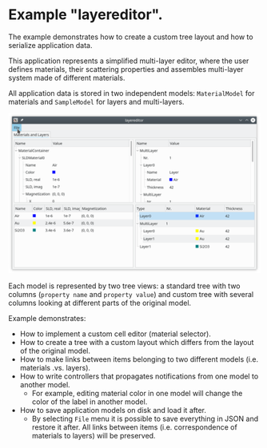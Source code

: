 # Example "layereditor".

The example demonstrates how to create a custom tree layout and how to serialize application data.

This application represents a simplified multi-layer editor, where the user defines materials, their scattering properties and assembles multi-layer system made of different materials.

All application data is stored in two independent models: `MaterialModel` for 
materials and `SampleModel` for layers and multi-layers.

![layereditor](../../doc/layereditor.png)

Each model is represented by two tree views: a standard tree with two columns (`property name` and `property value`) and custom tree with several columns looking at different parts of the original model.

Example demonstrates:

+ How to implement a custom cell editor (material selector).
+ How to create a tree with a custom layout which differs from the layout of the original model.
+ How to make links between items belonging to two different models (i.e. materials .vs. layers).
+ How to write controllers that propagates notifications from one model to another model.
  +  For example, editing material color in one model will change the color of the label in another model.
+ How to save application models on disk and load it after.
  + By selecting `File` menu it is possible to save everything in JSON and restore it after. All links between items (i.e. correspondence of materials to layers) will be preserved.
  


